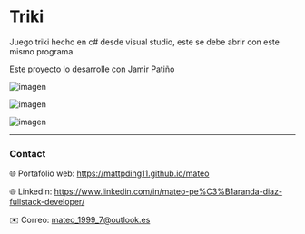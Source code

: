 # Triki

Juego triki hecho en c# desde visual studio, este se debe abrir con este mismo programa

Este proyecto lo desarrolle con Jamir Patiño

![imagen](https://res.cloudinary.com/drbotbbjb/image/upload/v1653826571/Screenshot_140_ocaahk.png)

![imagen](https://res.cloudinary.com/drbotbbjb/image/upload/v1653826570/Screenshot_141_f753tl.png)

![imagen](https://res.cloudinary.com/drbotbbjb/image/upload/v1653826750/Screenshot_142_en2s8l.png)

---

### Contact
 
🌐 Portafolio web: https://mattpding11.github.io/mateo 
  
🌐 LinkedIn: https://www.linkedin.com/in/mateo-pe%C3%B1aranda-diaz-fullstack-developer/
  
✉️ Correo: mateo_1999_7@outlook.es
